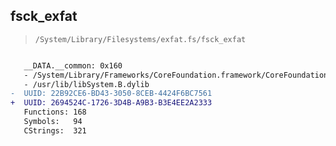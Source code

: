 ## fsck_exfat

> `/System/Library/Filesystems/exfat.fs/fsck_exfat`

```diff

   __DATA.__common: 0x160
   - /System/Library/Frameworks/CoreFoundation.framework/CoreFoundation
   - /usr/lib/libSystem.B.dylib
-  UUID: 22B92CE6-BD43-3050-8CEB-4424F6BC7561
+  UUID: 2694524C-1726-3D4B-A9B3-B3E4EE2A2333
   Functions: 168
   Symbols:   94
   CStrings:  321

```
